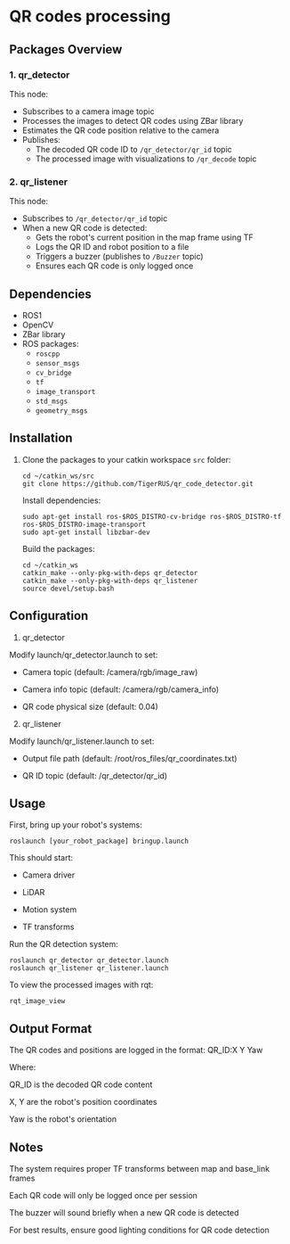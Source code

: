 # QR codes processing

## Packages Overview

### 1. qr_detector
This node:
- Subscribes to a camera image topic
- Processes the images to detect QR codes using ZBar library
- Estimates the QR code position relative to the camera
- Publishes:
  - The decoded QR code ID to `/qr_detector/qr_id` topic
  - The processed image with visualizations to `/qr_decode` topic

### 2. qr_listener
This node:
- Subscribes to `/qr_detector/qr_id` topic
- When a new QR code is detected:
  - Gets the robot's current position in the map frame using TF
  - Logs the QR ID and robot position to a file
  - Triggers a buzzer (publishes to `/Buzzer` topic)
  - Ensures each QR code is only logged once

## Dependencies

- ROS1
- OpenCV
- ZBar library
- ROS packages:
  - `roscpp`
  - `sensor_msgs`
  - `cv_bridge`
  - `tf`
  - `image_transport`
  - `std_msgs`
  - `geometry_msgs`

## Installation

1. Clone the packages to your catkin workspace `src` folder:
   ```
   cd ~/catkin_ws/src
   git clone https://github.com/TigerRUS/qr_code_detector.git
   ```

   Install dependencies:
   ```
   sudo apt-get install ros-$ROS_DISTRO-cv-bridge ros-$ROS_DISTRO-tf ros-$ROS_DISTRO-image-transport
   sudo apt-get install libzbar-dev
   ```

   Build the packages:
   ```
   cd ~/catkin_ws
   catkin_make --only-pkg-with-deps qr_detector
   catkin_make --only-pkg-with-deps qr_listener
   source devel/setup.bash
   ```

## Configuration

1. qr_detector
   
Modify launch/qr_detector.launch to set:

* Camera topic (default: /camera/rgb/image_raw)

* Camera info topic (default: /camera/rgb/camera_info)

* QR code physical size (default: 0.04)

2. qr_listener

Modify launch/qr_listener.launch to set:

* Output file path (default: /root/ros_files/qr_coordinates.txt)

* QR ID topic (default: /qr_detector/qr_id)

## Usage

First, bring up your robot's systems:

```
roslaunch [your_robot_package] bringup.launch
```

This should start:

- Camera driver

- LiDAR

- Motion system

- TF transforms

Run the QR detection system:

```
roslaunch qr_detector qr_detector.launch
roslaunch qr_listener qr_listener.launch
```

To view the processed images with rqt:
```
rqt_image_view
```

## Output Format

The QR codes and positions are logged in the format: QR_ID:X Y Yaw

Where:

QR_ID is the decoded QR code content

X, Y are the robot's position coordinates

Yaw is the robot's orientation

## Notes

The system requires proper TF transforms between map and base_link frames

Each QR code will only be logged once per session

The buzzer will sound briefly when a new QR code is detected

For best results, ensure good lighting conditions for QR code detection
